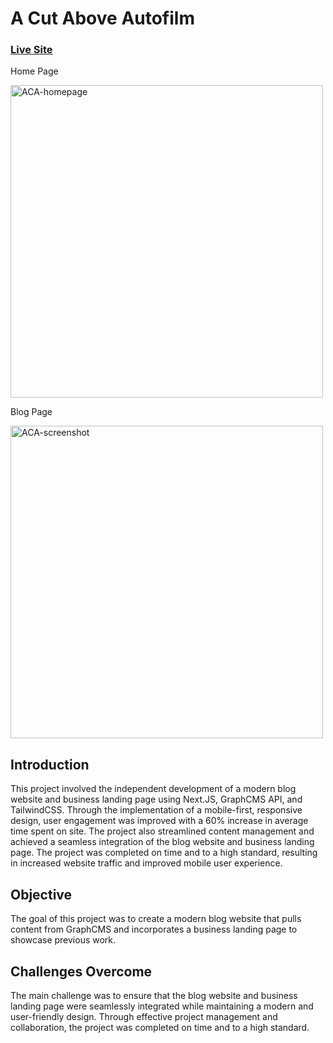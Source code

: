 # A Cut Above Autofilm

### [Live Site](https://www.acutaboveaf.com/)
Home Page

<img width="500" alt="ACA-homepage" src="https://user-images.githubusercontent.com/51523851/225769561-1b76218e-4d8e-4a4d-a6d2-e31fc0aa6dc1.png">

Blog Page

<img width="500" alt="ACA-screenshot" src="https://user-images.githubusercontent.com/51523851/225769325-76db60a3-6134-4868-bc4c-e63be6d09a73.png">

## Introduction
This project involved the independent development of a modern blog website and business landing page using Next.JS, GraphCMS API, and TailwindCSS. Through the implementation of a mobile-first, responsive design, user engagement was improved with a 60% increase in average time spent on site. The project also streamlined content management and achieved a seamless integration of the blog website and business landing page. The project was completed on time and to a high standard, resulting in increased website traffic and improved mobile user experience.

## Objective
The goal of this project was to create a modern blog website that pulls content from GraphCMS and incorporates a business landing page to showcase previous work.

## Challenges Overcome
The main challenge was to ensure that the blog website and business landing page were seamlessly integrated while maintaining a modern and user-friendly design. Through effective project management and collaboration, the project was completed on time and to a high standard.

